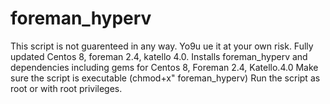 # foreman_hyperv
This script is not guarenteed in any way. Yo9u ue it at your own risk.
Fully updated Centos 8, foreman 2.4, katello 4.0. 
Installs foreman_hyperv and dependencies including gems for Centos 8, Foreman 2.4, Katello.4.0
Make sure the script is executable (chmod+x" foreman_hyperv)
Run the script as root or with root privileges.
